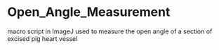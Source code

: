 # Open_Angle_Measurement
macro script in ImageJ used to measure the open angle of a section of excised pig heart vessel
